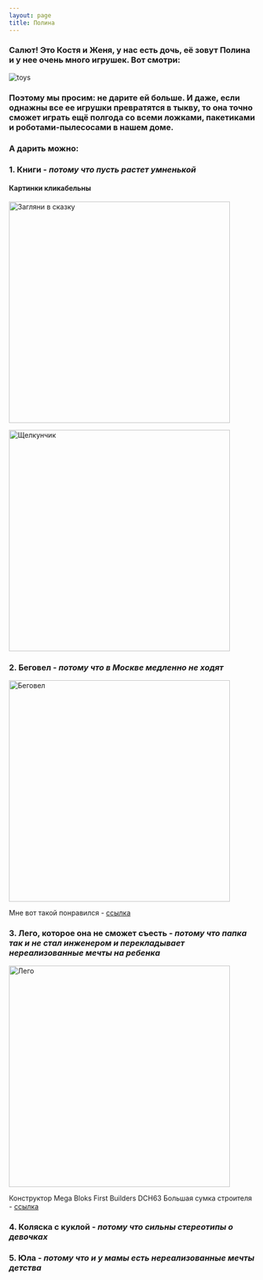 ```yaml
---
layout: page
title: Полина
---
```


### Салют! Это Костя и Женя, у нас есть дочь, её зовут Полина и у нее **очень** много игрушек. Вот смотри: 

![toys](https://user-images.githubusercontent.com/5080414/111026083-7fd9af00-83f9-11eb-8edb-4eaae8b5d71a.png)

### Поэтому мы просим: не дарите ей больше. И даже, если однажны все ее игрушки превратятся в тыкву, то она точно сможет играть ещё полгода со всеми ложками, пакетиками и роботами-пылесосами в нашем доме. 

### А дарить можно: 

### 1. Книги - *потому что пусть растет умненькой*  
#### Картинки кликабельны
<a href="https://www.spbdk.ru/catalog/item-zaglyani_v_skazku_interaktivnaya_kniga/?gclid=CjwKCAiA4rGCBhAQEiwAelVti_k7HM5MUBYwgTGvgcsqCK3szu3DrkhUP28uvOSY-CqOFeqM0I8bYRoCufwQAvD_BwE"><img src="https://user-images.githubusercontent.com/5080414/111026923-245df000-83fe-11eb-8d53-e84e6bafee6b.png" alt="Загляни в сказку" width="450"/></a>

<a href="https://gnom.land/catalog/igrushki/razvitie_i_obuchenie/knigi/muzykalnye_knigi/mozaika_sintez_kniga_shchelkunchik_petr_ilich_chaykovskiy_zvukovaya/?roistat=merchant10_g_70515744889_online:ru:RU:30087&roistat_referrer=&roistat_pos=&utm_source=google&utm_medium=cpc&utm_campaign=%D0%A0%D0%BE%D1%81%D1%81%D0%B8%D1%8F+-+%D0%9F%D0%BE%D0%B8%D1%81%D0%BA+-+%D0%9F%D0%BE%D0%BA%D1%83%D0%BF%D0%BA%D0%B8&utm_content=70515744889&utm_term=30087&gclid=CjwKCAiA4rGCBhAQEiwAelVti3Z9d3mH9JW99gvL31AM_MFxTXOvVOO1fh45owVa7t8QoOP4g9WTgRoCdEAQAvD_BwE"><img src="https://user-images.githubusercontent.com/5080414/111027066-ef05d200-83fe-11eb-8142-ef5a74913cda.png" alt="Щелкунчик" width="450"/></a>



### 2. Беговел - *потому что в Москве медленно не ходят*
<img src="https://user-images.githubusercontent.com/5080414/111026599-0b543f80-83fc-11eb-80d6-23857031e860.png" alt="Беговел" width="450"/>

Мне вот такой понравился - [ссылка](https://pokupki.market.yandex.ru/product/begovel-triumf-active-al1201-zolotistyi/100941450742?show-uid=16156286620098206340406011&sku_main_pic=0)

### 3. Лего, которое она не сможет съесть - *потому что папка так и не стал инженером и перекладывает нереализованные мечты на ребенка*
<img src="https://user-images.githubusercontent.com/5080414/111026735-f6c47700-83fc-11eb-905b-917fbbef8cbe.png" alt="Лего" width="450"/>

Конструктор Mega Bloks First Builders DCH63 Большая сумка строителя - [ссылка](https://market.yandex.ru/product--konstruktor-mega-bloks-first-builders-dch63-bolshaia-sumka-stroitelia/13176259?cpa=0)

### 4. Коляска с куклой - *потому что сильны стереотипы о девочках*

### 5. Юла - *потому что и у мамы есть нереализованные мечты детства*
